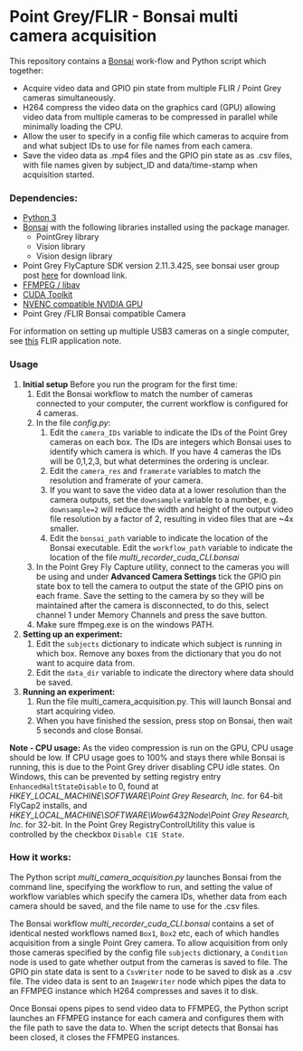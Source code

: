 # Point Grey/FLIR - Bonsai multi camera acquisition

This repository contains a [Bonsai](https://bonsai-rx.org//introduction/) work-flow and Python script which together:

- Acquire video data and GPIO pin state from multiple FLIR / Point Grey cameras simultaneously.
- H264 compress the video data on the graphics card (GPU) allowing video data from multiple cameras to be compressed in parallel while minimally loading the CPU.
- Allow the user to specify in a config file which cameras to acquire from and what subject IDs to use for file names from each camera.
- Save the video data as .mp4 files and the GPIO pin state as as .csv files, with file names given by subject_ID and data/time-stamp when acquisition started.

### Dependencies:

- [Python 3](https://www.python.org/)
- [Bonsai](https://bonsai-rx.org/) with the following libraries installed using the package manager.
  - PointGrey library
  - Vision library
  - Vision design library
- Point Grey FlyCapture SDK version 2.11.3.425, see bonsai user group post [here](https://groups.google.com/forum/#!msg/bonsai-users/Wq2Bo1DnCD8/jb0BfvIVAgAJ) for download link.
- [FFMPEG / libav](https://developer.nvidia.com/ffmpeg) 
- [CUDA Toolkit](https://developer.nvidia.com/cuda-toolkit)
- [NVENC compatible NVIDIA GPU](https://developer.nvidia.com/video-encode-decode-gpu-support-matrix)
- Point Grey /FLIR Bonsai compatible Camera

For information on setting up multiple USB3 cameras on a single computer, see [this](https://www.flir.co.uk/support-center/iis/machine-vision/application-note/usb-3.1-multiple-camera-setup/) FLIR application note.

### Usage

1. **Initial setup** Before you run the program for the first time:
   1. Edit the Bonsai workflow to match the number of cameras connected to your computer, the current workflow is configured for 4 cameras. 
   2. In the file *config.py*:
      1. Edit the `camera_IDs` variable to indicate the IDs of the Point Grey cameras on each box.  The IDs are integers which Bonsai uses to identify which camera is which.   If you have 4 cameras the IDs will be 0,1,2,3, but what determines the ordering is unclear.
      2. Edit the `camera_res` and `framerate` variables to match the resolution and framerate of your camera.
      3. If you want to save the video data at a lower resolution than the camera outputs, set the `downsample` variable to a number, e.g. `downsample=2` will reduce the width and height of the output video file resolution by a factor of 2, resulting in video files that are ~4x smaller.
      4. Edit the `bonsai_path` variable to indicate the location of the Bonsai executable.  Edit the `workflow_path` variable to indicate the location of the file *multi_recorder_cuda_CLI.bonsai*
   3. In the Point Grey Fly Capture utility, connect to the cameras you will be using and under **Advanced Camera Settings** tick the GPIO pin state box to tell the camera to output the state of the GPIO pins on each frame.  Save the setting to the camera by so they will be maintained after the camera is disconnected, to do this, select channel 1 under Memory Channels and press the save button.
   4. Make sure ffmpeg.exe is on the windows PATH.
2. **Setting up an experiment:**
   1. Edit the `subjects` dictionary to indicate which subject is running in which box.  Remove any boxes from the dictionary that you do not want to acquire data from.
   2. Edit the `data_dir` variable to indicate the directory where data should be saved.
3. **Running an experiment:**
   1. Run the file multi_camera_acquisition.py.  This will launch Bonsai and start acquiring video.
   2. When you have finished the session, press stop on Bonsai, then wait 5 seconds and close Bonsai. 

**Note - CPU usage:** As the video compression is run on the GPU, CPU usage should be low.  If CPU usage goes to 100% and stays there while Bonsai is running, this is due to the Point Grey driver disabling CPU idle states.  On Windows, this can be prevented by setting registry entry `EnhancedHaltStateDisable` to 0, found at *HKEY_LOCAL_MACHINE\SOFTWARE\Point Grey Research, Inc.* for 64-bit FlyCap2 installs, and *HKEY_LOCAL_MACHINE\SOFTWARE\Wow6432Node\Point Grey Research, Inc.*  for 32-bit.  In the Point Grey RegistryControlUtility this value is controlled by the checkbox `Disable C1E State`.

### How it works:

The Python script *multi_camera_acquisition.py*  launches Bonsai from the command line, specifying the workflow to run, and setting the value of workflow variables which specify the camera IDs, whether data  from each camera should be saved, and the file name to use for the .csv files.

The Bonsai workflow *multi_recorder_cuda_CLI.bonsai* contains a set of identical nested workflows named `Box1`, `Box2` etc, each of which handles acquisition from a single Point Grey camera.  To allow acquisition from only those cameras specified by the config file `subjects` dictionary, a `Condition` node is used to gate whether output from the cameras is saved to file.  The GPIO pin state data is sent to a `CsvWriter` node to be saved to disk as a .csv file.  The video data is sent to an `ImageWriter` node which pipes the data to an FFMPEG instance which H264 compresses and saves it to disk.

Once Bonsai opens pipes to send video data to FFMPEG, the Python script launches an FFMPEG instance for each camera and configures them with the file path to save the data to.  When the script detects that Bonsai has been closed, it closes the FFMPEG instances.

